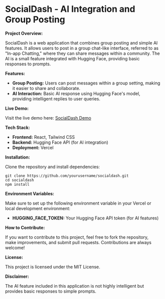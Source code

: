 
<body>
  <h1>SocialDash - AI Integration and Group Posting</h1>

  <p><strong>Project Overview:</strong></p>
  <p>SocialDash is a web application that combines group posting and simple AI features. It allows users to post in a group chat-like interface, referred to as "In-app Chatting," where they can share messages within a community. The AI is a small feature integrated with Hugging Face, providing basic responses to prompts.</p>

  <p><strong>Features:</strong></p>
  <ul>
    <li><strong>Group Posting:</strong> Users can post messages within a group setting, making it easier to share and collaborate.</li>
    <li><strong>AI Interaction:</strong> Basic AI response using Hugging Face's model, providing intelligent replies to user queries.</li>
  </ul>

  <p><strong>Live Demo:</strong></p>
  <p>Visit the live demo here: <a href="https://socialdash-lw4h.vercel.app/" target="_blank">SocialDash Demo</a></p>

  <p><strong>Tech Stack:</strong></p>
  <ul>
    <li><strong>Frontend:</strong> React, Tailwind CSS</li>
    <li><strong>Backend:</strong> Hugging Face API (for AI integration)</li>
    <li><strong>Deployment:</strong> Vercel</li>
  </ul>

  <p><strong>Installation:</strong></p>
  <p>Clone the repository and install dependencies:</p>
  <pre><code>git clone https://github.com/yourusername/socialdash.git
cd socialdash
npm install</code></pre>

  <p><strong>Environment Variables:</strong></p>
  <p>Make sure to set up the following environment variable in your Vercel or local development environment:</p>
  <ul>
    <li><strong>HUGGING_FACE_TOKEN:</strong> Your Hugging Face API token (for AI features)</li>
  </ul>

  <p><strong>How to Contribute:</strong></p>
  <p>If you want to contribute to this project, feel free to fork the repository, make improvements, and submit pull requests. Contributions are always welcome!</p>

  <p><strong>License:</strong></p>
  <p>This project is licensed under the MIT License.</p>

  <p><strong>Disclaimer:</strong></p>
  <p>The AI feature included in this application is not highly intelligent but provides basic responses to simple prompts.</p>
</body>
</html>
